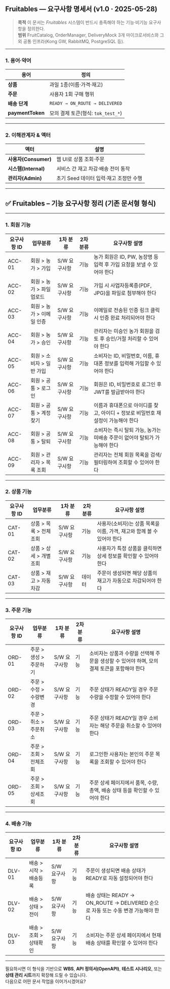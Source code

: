 ## Fruitables — 요구사항 명세서 (v1.0 · 2025-05-28)

> **목적** 이 문서는 _Fruitables_ 시스템이 반드시 충족해야 하는 기능·비기능 요구사항을 정의한다.  
> **범위** FruitCatalog, OrderManager, DeliveryMock 3개 마이크로서비스와 그 외 공통 인프라(Kong GW, RabbitMQ, PostgreSQL 등).

---

### 1. 용어‧약어

|용어|정의|
|---|---|
|**상품**|과일 1종(이름·가격·재고)|
|**주문**|사용자 1회 구매 행위|
|**배송 단계**|`READY → ON_ROUTE → DELIVERED`|
|**paymentToken**|모의 결제 토큰(형식: `tok_test_*`)|

---

### 2. 이해관계자 & 액터

|액터|설명|
|---|---|
|**사용자(Consumer)**|웹 UI로 상품 조회·주문|
|**시스템(Internal)**|서비스 간 재고 차감·배송 전이 동작|
|**관리자(Admin)**|초기 Seed 데이터 입력·재고 조정만 수행|

---

## ✅ Fruitables – 기능 요구사항 정리 (기존 문서형 형식)

---

### 1. 회원 기능

| 요구사항 ID | 업무분류             | 1차 분류    | 2차 분류 | 요구사항 설명                                        |
| ------- | ---------------- | -------- | ----- | ---------------------------------------------- |
| ACC-01  | 회원 > 농가 > 가입     | S/W 요구사항 | 기능    | 농가 회원은 ID, PW, 농장명 등 입력 후 가입 요청을 보낼 수 있어야 한다   |
| ACC-02  | 회원 > 농가 > 파일 업로드 | S/W 요구사항 | 기능    | 가입 시 사업자등록증(PDF, JPG)을 파일로 첨부해야 한다             |
| ACC-03  | 회원 > 농가 > 이메일 인증 | S/W 요구사항 | 기능    | 이메일로 전송된 인증 링크 클릭 시 인증 완료 처리되어야 한다             |
| ACC-04  | 회원 > 농가 > 승인     | S/W 요구사항 | 기능    | 관리자는 미승인 농가 회원을 검토 후 승인/거절 처리할 수 있어야 한다        |
| ACC-05  | 회원 > 소비자 > 일반 가입 | S/W 요구사항 | 기능    | 소비자는 ID, 비밀번호, 이름, 휴대폰 정보를 입력해 가입할 수 있어야 한다    |
| ACC-06  | 회원 > 공통 > 로그인    | S/W 요구사항 | 기능    | 회원은 ID, 비밀번호로 로그인 후 JWT를 발급받아야 한다              |
| ACC-07  | 회원 > 공통 > 계정 찾기  | S/W 요구사항 | 기능    | 이름과 휴대폰으로 아이디를 찾고, 아이디 + 정보로 비밀번호 재설정이 가능해야 한다 |
| ACC-08  | 회원 > 공통 > 탈퇴     | S/W 요구사항 | 기능    | 소비자는 즉시 탈퇴 가능, 농가는 미배송 주문이 없어야 탈퇴가 가능해야 한다     |
| ACC-09  | 회원 > 관리자 > 목록 조회 | S/W 요구사항 | 기능    | 관리자는 전체 회원 목록을 검색/필터링하여 조회할 수 있어야 한다           |

---

### 2. 상품 기능

| 요구사항 ID | 업무분류           | 1차 분류    | 2차 분류 | 요구사항 설명                                    |
| ------- | -------------- | -------- | ----- | ------------------------------------------ |
| CAT-01  | 상품 > 목록 > 전체조회 | S/W 요구사항 | 기능    | 사용자(소비자)는 상품 목록을 이름, 가격, 재고와 함께 볼 수 있어야 한다 |
| CAT-02  | 상품 > 상세 > 개별조회 | S/W 요구사항 | 기능    | 사용자가 특정 상품을 클릭하면 상세 정보를 확인할 수 있어야 한다       |
| CAT-03  | 상품 > 재고 > 자동차감 | S/W 요구사항 | 데이터   | 주문이 생성되면 해당 상품의 재고가 자동으로 차감되어야 한다          |

---

### 3. 주문 기능

|요구사항 ID|업무분류|1차 분류|2차 분류|요구사항 설명|
|---|---|---|---|---|
|ORD-01|주문 > 생성 > 주문하기|S/W 요구사항|기능|소비자는 상품과 수량을 선택해 주문을 생성할 수 있어야 하며, 모의 결제 토큰을 포함해야 한다|
|ORD-02|주문 > 수정 > 수량변경|S/W 요구사항|기능|주문 상태가 READY일 경우 주문 수량을 수정할 수 있어야 한다|
|ORD-03|주문 > 취소 > 주문취소|S/W 요구사항|기능|주문 상태가 READY일 경우 소비자는 해당 주문을 취소할 수 있어야 한다|
|ORD-04|주문 > 조회 > 전체조회|S/W 요구사항|기능|로그인한 사용자는 본인의 주문 목록을 조회할 수 있어야 한다|
|ORD-05|주문 > 조회 > 상세조회|S/W 요구사항|기능|주문 상세 페이지에서 품목, 수량, 총액, 배송 상태 등을 확인할 수 있어야 한다|

---

### 4. 배송 기능

|요구사항 ID|업무분류|1차 분류|2차 분류|요구사항 설명|
|---|---|---|---|---|
|DLV-01|배송 > 시작 > 배송등록|S/W 요구사항|기능|주문이 생성되면 배송 상태가 READY로 자동 설정되어야 한다|
|DLV-02|배송 > 상태 > 전이|S/W 요구사항|기능|배송 상태는 READY → ON_ROUTE → DELIVERED 순으로 자동 또는 수동 변경 가능해야 한다|
|DLV-03|배송 > 조회 > 상태확인|S/W 요구사항|기능|소비자는 주문 상세 페이지에서 현재 배송 상태를 확인할 수 있어야 한다|

---

필요하시면 이 형식을 기반으로 **WBS**, **API 정의서(OpenAPI)**, **테스트 시나리오**, 또는 **상태 관리 시트**까지 확장해 드릴 수 있습니다.  
다음으로 어떤 문서 작업을 이어가시겠어요?